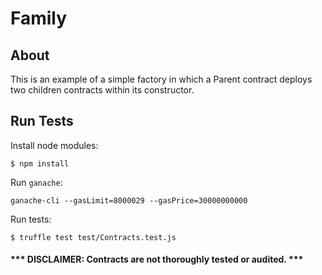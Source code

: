# Family

## About

This is an example of a simple factory in which a Parent contract deploys two children contracts within its constructor.

## Run Tests

Install node modules:
```
$ npm install
```

Run `ganache`:
```
ganache-cli --gasLimit=8000029 --gasPrice=30000000000
```

Run tests:
```
$ truffle test test/Contracts.test.js
```

#### *** DISCLAIMER: Contracts are not thoroughly tested or audited. ***